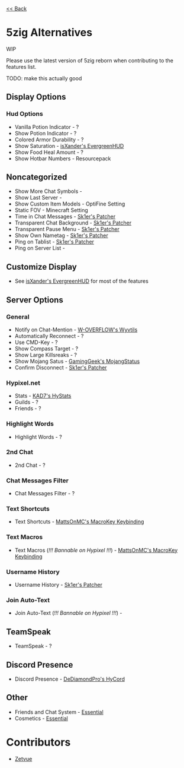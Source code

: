 [<< Back](https://github.com/MicrocontrollersDev/Alternatives/blob/main/README.md)

# 5zig Alternatives

WIP

Please use the latest version of 5zig reborn when contributing to the features list.

TODO: make this actually good

## Display Options

### Hud Options

- Vanilla Potion Indicator - ?
- Show Potion Indicator - ?
- Colored Armor Durability - ?
- Show Saturation - [isXander's EvergreenHUD](https://github.com/isXander/EvergreenHUD/releases)
- Show Food Heal Amount - ?
- Show Hotbar Numbers - Resourcepack

## Noncategorized

- Show More Chat Symbols -
- Show Last Server -
- Show Custom Item Models - OptiFine Setting
- Static FOV - Minecraft Setting
- Time in Chat Messages - [Sk1er's Patcher](https://sk1er.club/mods/patcher)
- Transparent Chat Background - [Sk1er's Patcher](https://sk1er.club/mods/patcher)
- Transparent Pause Menu - [Sk1er's Patcher](https://sk1er.club/mods/patcher)
- Show Own Nametag - [Sk1er's Patcher](https://sk1er.club/mods/patcher)
- Ping on Tablist - [Sk1er's Patcher](https://sk1er.club/mods/patcher)
- Ping on Server List -

## Customize Display

- See [isXander's EvergreenHUD](https://github.com/isXander/EvergreenHUD/releases) for most of the features

## Server Options

### General

- Notify on Chat-Mention - [W-OVERFLOW's Wyvtils](https://github.com/W-OVERFLOW/Wyvtils/releases/latest)
- Automatically Reconnect - ?
- Use CMD-Key - ?
- Show Compass Target - ?
- Show Large Killsreaks - ?
- Show Mojang Satus - [GamingGeek's MojangStatus](https://github.com/GamingGeek/MojangStatus/releases/latest)
- Confirm Disconnect - [Sk1er's Patcher](https://sk1er.club/mods/patcher)

### Hypixel.net

- Stats - [KAD7's HyStats](https://www.mediafire.com/file/lkq447zc0yolem5/HyStats-v3.0_%25281.8.9%2529.jar/file)
- Guilds - ?
- Friends - ?

### Highlight Words

- Highlight Words - ?

### 2nd Chat

- 2nd Chat - ?

### Chat Messages Filter

- Chat Messages Filter - ?

### Text Shortcuts

- Text Shortcuts - [MattsOnMC's MacroKey Keybinding](https://www.curseforge.com/minecraft/mc-mods/macrokey-keybinding/files/all?filter-game-version=2020709689%3A5806)

### Text Macros

- Text Macros (*!!! Bannable on Hypixel !!!*) - [MattsOnMC's MacroKey Keybinding](https://www.curseforge.com/minecraft/mc-mods/macrokey-keybinding/files/all?filter-game-version=2020709689%3A5806)

### Username History

- Username History - [Sk1er's Patcher](https://sk1er.club/mods/patcher)

### Join Auto-Text

- Join Auto-Text (*!!! Bannable on Hypixel !!!*) -

## TeamSpeak

- TeamSpeak - ?

## Discord Presence

- Discord Presence - [DeDiamondPro's HyCord](https://github.com/DeDiamondPro/HyCord/releases/latest)

## Other

- Friends and Chat System - [Essential](https://essential.gg)
- Cosmetics - [Essential](https://essential.gg)

# Contributors

- [Zetvue](https://zetvue.carrd.co)
